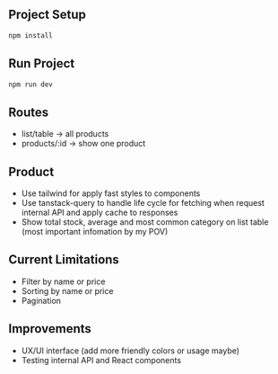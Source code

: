 ## Project Setup

```bash
npm install
```

## Run Project

```bash
npm run dev
```

## Routes
- list/table -> all products
- products/:id -> show one product

## Product

- Use tailwind for apply fast styles to components
- Use tanstack-query to handle life cycle for fetching when request internal API and apply cache to responses
- Show total stock, average and most common category on list table (most important infomation by my POV)

## Current Limitations

- Filter by name or price
- Sorting by name or price
- Pagination

## Improvements

- UX/UI interface (add more friendly colors or usage maybe)
- Testing internal API and React components
